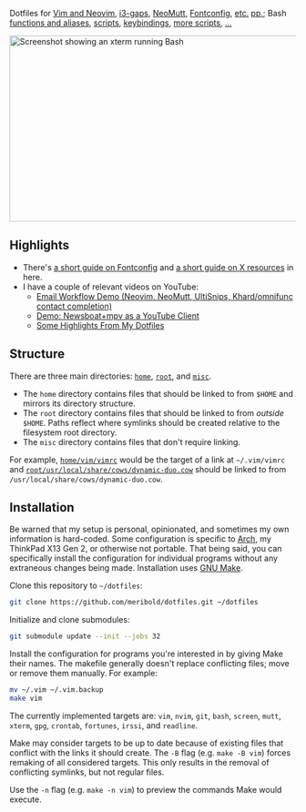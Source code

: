 Dotfiles for [Vim and Neovim](home/vim/), [i3-gaps](home/config/i3/),
[NeoMutt](home/config/neomutt/),
[Fontconfig](home/config/fontconfig/),
[e](home/xresources)[t](home/xinitrc)[c](home/gitconfig)[.](home/config/ncmpcpp)
[p](home/config/dunst/dunstrc)[p](home/config/newsboat)[.](home/mozilla/firefox/ctontcrf.default);
Bash [functions and aliases](home/bashrc),
[scripts](home/bin/), [keybindings](home/xbindkeysrc),
[more scripts](misc/keybind-scripts), […](home/XCompose)

<img src="/../media/screenshot.png?raw=true" alt="Screenshot showing an xterm running Bash" title="Perfection." width="523" height="327">

## Highlights

*   There's [a short guide on Fontconfig](home/config/fontconfig/readme.md) and
    [a short guide on X resources](home/xresources/readme.md) in here.
*   I have a couple of relevant videos on YouTube:
    *   [Email Workflow Demo (Neovim, NeoMutt, UltiSnips, Khard/omnifunc contact completion)](https://www.youtube.com/watch?v=9a2TJKQeVZc)
    *   [Demo: Newsboat+mpv as a YouTube Client](https://www.youtube.com/watch?v=U31niad7bHY)
    *   [Some Highlights From My Dotfiles](https://www.youtube.com/watch?v=CZxo41Ao_Tc)

## Structure

There are three main directories: [`home`](home/), [`root`](root/), and [`misc`](misc/).

*   The `home` directory contains files that should be linked to from `$HOME` and mirrors
    its directory structure.
*   The `root` directory contains files that should be linked to from *outside* `$HOME`.
    Paths reflect where symlinks should be created relative to the filesystem root
    directory.
*   The `misc` directory contains files that don't require linking.

For example, [`home/vim/vimrc`](home/vim/vimrc) would be the target of a link at
`~/.vim/vimrc` and
[`root/usr/local/share/cows/dynamic-duo.cow`](root/usr/local/share/cows/dynamic-duo.cow)
should be linked to from `/usr/local/share/cows/dynamic-duo.cow`.

## Installation

Be warned that my setup is personal, opinionated, and sometimes my own information is
hard-coded.  Some configuration is specific to [Arch][], my ThinkPad X13 Gen 2, or
otherwise not portable.  That being said, you can specifically install the configuration
for individual programs without any extraneous changes being made.  Installation uses [GNU
Make][].

Clone this repository to `~/dotfiles`:

```bash
git clone https://github.com/meribold/dotfiles.git ~/dotfiles
```
Initialize and clone submodules:

```bash
git submodule update --init --jobs 32
```
Install the configuration for programs you're interested in by giving Make their
names.  The makefile generally doesn't replace conflicting files; move or remove them
manually.  For example:

```bash
mv ~/.vim ~/.vim.backup
make vim
```

The currently implemented targets are: `vim`, `nvim`, `git`, `bash`, `screen`, `mutt`,
`xterm`, `gpg`, `crontab`, `fortunes`, `irssi`, and `readline`.

Make may consider targets to be up to date because of existing files that conflict with
the links it should create.  The `-B` flag (e.g. `make -B vim`) forces remaking of all
considered targets.  This only results in the removal of conflicting symlinks, but not
regular files.

Use the `-n` flag (e.g. `make -n vim`) to preview the commands Make would execute.

[GNU Make]: https://www.gnu.org/software/make/
[arch]: https://archlinux.org
